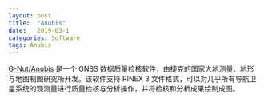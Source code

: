 ```yaml
---
layout: post
title:  "Anubis"
date:   2019-03-1
categories: Software
tags: Anubis
---
```


[G-Nut/Anubis](http://www.pecny.cz/GOP/index.php/gnss/sw/anubis) 是一个 GNSS 数据质量检核软件，由捷克的国家大地测量、地形与地图制图研究所开发。该软件支持 RINEX 3 文件格式，可以对几乎所有导航卫星系统的观测量进行质量检核与分析操作，并将检核和分析成果绘制成图。
